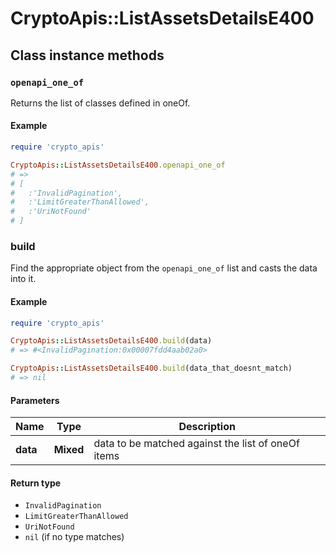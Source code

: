# CryptoApis::ListAssetsDetailsE400

## Class instance methods

### `openapi_one_of`

Returns the list of classes defined in oneOf.

#### Example

```ruby
require 'crypto_apis'

CryptoApis::ListAssetsDetailsE400.openapi_one_of
# =>
# [
#   :'InvalidPagination',
#   :'LimitGreaterThanAllowed',
#   :'UriNotFound'
# ]
```

### build

Find the appropriate object from the `openapi_one_of` list and casts the data into it.

#### Example

```ruby
require 'crypto_apis'

CryptoApis::ListAssetsDetailsE400.build(data)
# => #<InvalidPagination:0x00007fdd4aab02a0>

CryptoApis::ListAssetsDetailsE400.build(data_that_doesnt_match)
# => nil
```

#### Parameters

| Name | Type | Description |
| ---- | ---- | ----------- |
| **data** | **Mixed** | data to be matched against the list of oneOf items |

#### Return type

- `InvalidPagination`
- `LimitGreaterThanAllowed`
- `UriNotFound`
- `nil` (if no type matches)

